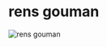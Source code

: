# rens gouman

![rens gouman](https://scontent-amt2-1.xx.fbcdn.net/v/t1.0-9/10850214_836082349776067_5573463909256189019_n.jpg?oh=e1c3bca3aea02799dceaaad68b899e22&oe=5A519931)
